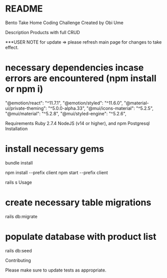 # README
Bento Take Home Coding Challenge
Created by Obi Ume

Description
Products with full CRUD

***USER NOTE
for update => please refresh main page for changes to take effect. 

# necessary dependencies incase errors are encountered (npm install or npm i)
"@emotion/react": "^11.7.1",
"@emotion/styled": "^11.6.0",
"@material-ui/private-theming": "^5.0.0-alpha.33",
"@mui/icons-material": "^5.2.5",
"@mui/material": "^5.2.8",
"@mui/styled-engine": "^5.2.6",

Requirements
Ruby 2.7.4
NodeJS (v14 or higher), and npm
Postgresql
Installation
# install necessary gems
bundle install

npm install --prefix client
npm start --prefix client


rails s
Usage

# create necessary table migrations
rails db:migrate

# populate database with product list
rails db:seed


Contributing

Please make sure to update tests as appropriate.
